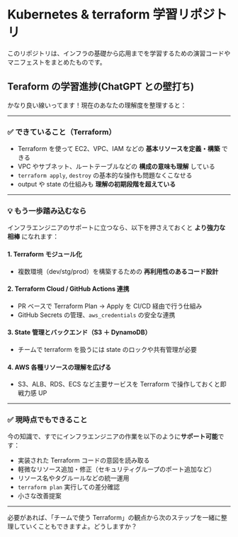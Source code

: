 # Kubernetes & terraform 学習リポジトリ

このリポジトリは、インフラの基礎から応用までを学習するための演習コードやマニフェストをまとめたものです。

## Teraform の学習進捗(ChatGPT との壁打ち)

かなり良い線いってます！現在のあなたの理解度を整理すると：

---

### ✅ できていること（Terraform）

- Terraform を使って EC2、VPC、IAM などの **基本リソースを定義・構築** できる
- VPC やサブネット、ルートテーブルなどの **構成の意味も理解** している
- `terraform apply`, `destroy` の基本的な操作も問題なくこなせる
- output や state の仕組みも **理解の初期段階を超えている**

---

### 💡 もう一歩踏み込むなら

インフラエンジニアのサポートに立つなら、以下を押さえておくと **より強力な相棒** になれます：

#### 1. **Terraform モジュール化**

- 複数環境（dev/stg/prod）を構築するための **再利用性のあるコード設計**

#### 2. **Terraform Cloud / GitHub Actions 連携**

- PR ベースで Terraform Plan → Apply を CI/CD 経由で行う仕組み
- GitHub Secrets の管理、`aws_credentials` の安全な連携

#### 3. **State 管理とバックエンド（S3 ＋ DynamoDB）**

- チームで terraform を扱うには state のロックや共有管理が必要

#### 4. **AWS 各種リソースの理解を広げる**

- S3、ALB、RDS、ECS など主要サービスを Terraform で操作しておくと即戦力感 UP

---

### ✅ 現時点でもできること

今の知識で、すでにインフラエンジニアの作業を以下のように**サポート可能**です：

- 実装された Terraform コードの意図を読み取る
- 軽微なリソース追加・修正（セキュリティグループのポート追加など）
- リソース名やタグルールなどの統一運用
- `terraform plan` 実行しての差分確認
- 小さな改善提案

---

必要があれば、「チームで使う Terraform」の観点から次のステップを一緒に整理していくこともできますよ。どうしますか？
